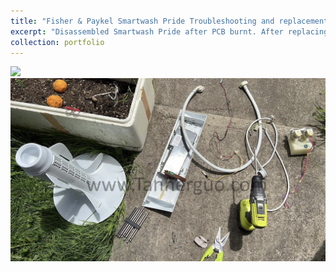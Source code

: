 ```yaml
---
title: "Fisher & Paykel Smartwash Pride Troubleshooting and replacement"
excerpt: "Disassembled Smartwash Pride after PCB burnt. After replacing out of balance sensor previously <br/><img src='/images/FP1.jpg'>"
collection: portfolio
---
```


<img src='/images/FP2.jpg'>
<img src='/images/FP3.jpg'>
